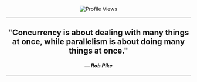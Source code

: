 <div align="center">

![Profile Views](https://komarev.com/ghpvc/?username=Ronixa584)

---

##  "Concurrency is about dealing with many things at once, while parallelism is about doing many things at once."  
#### — *Rob Pike*  

---

</div>
